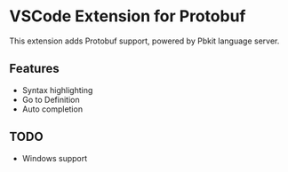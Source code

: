# VSCode Extension for Protobuf

This extension adds Protobuf support, powered by Pbkit language server.

## Features
- Syntax highlighting
- Go to Definition
- Auto completion

## TODO
- Windows support
